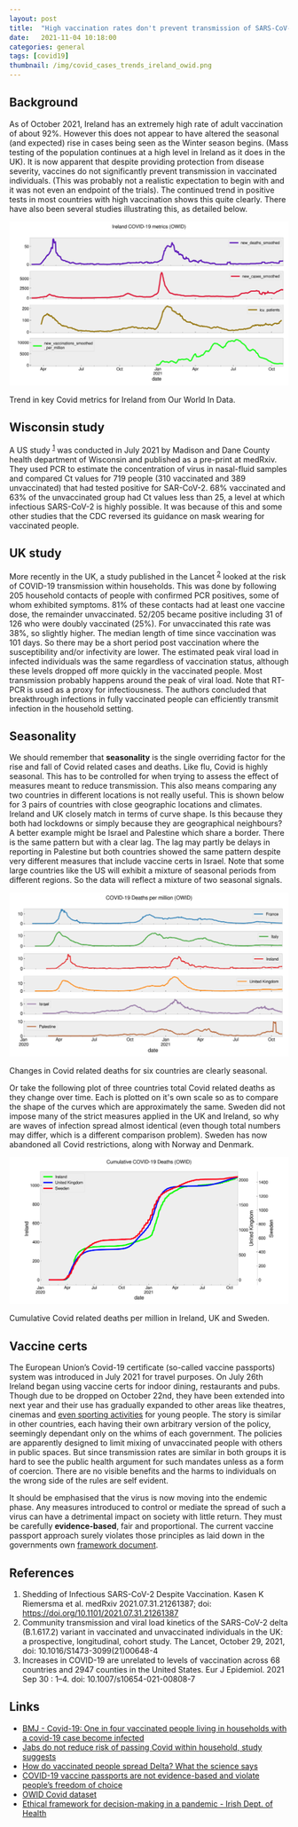 ```yaml
---
layout: post
title:  "High vaccination rates don't prevent transmission of SARS-CoV-2"
date:   2021-11-04 10:18:00
categories: general
tags: [covid19]
thumbnail: /img/covid_cases_trends_ireland_owid.png
---
```


## Background

As of October 2021, Ireland has an extremely high rate of adult vaccination of about 92%. However this does not appear to have altered the seasonal (and expected) rise in cases being seen as the Winter season begins. (Mass testing of the population continues at a high level in Ireland as it does in the UK). It is now apparent that despite providing protection from disease severity, vaccines do not significantly prevent transmission in vaccinated individuals. (This was probably not a realistic expectation to begin with and it was not even an endpoint of the trials). The continued trend in positive tests in most countries with high vaccination shows this quite clearly. There have also been several studies illustrating this, as detailed below.

<div style="width: auto;">
 <a href="/img/covid_cases_trends_ireland_owid.png"> <img class="small-scaled" src="/img/covid_cases_trends_ireland_owid.png"></a>  
   <p class="caption">Trend in key Covid metrics for Ireland from Our World In Data.</p>
</div>

## Wisconsin study

A US study <sup>[1](https://www.medrxiv.org/content/10.1101/2021.07.31.21261387v6)</sup> was conducted in July 2021 by Madison and Dane County health department of Wisconsin and published as a pre-print at medRxiv. They used PCR to estimate the concentration of virus in nasal-fluid samples and compared Ct values for 719 people (310 vaccinated and 389 unvaccinated) that had tested positive for SAR-CoV-2. 68% vaccinated and 63% of the unvaccinated group had Ct values less than 25, a level at which infectious SARS-CoV-2 is highly possible. It was because of this and some other studies that the CDC reversed its guidance on mask wearing for vaccinated people.

## UK study

More recently in the UK, a study published in the Lancet <sup>[2](https://doi.org/10.1016/S1473-3099%2821%2900648-4)</sup> looked at the risk of COVID-19 transmission within households. This was done by following 205 household contacts of people with confirmed PCR positives, some of whom exhibited symptoms. 81% of these contacts had at least one vaccine dose, the remainder unvaccinated. 52/205 became positive including 31 of 126 who were doubly vaccinated (25%). For unvaccinated this rate was 38%, so slightly higher. The median length of time since vaccination was 101 days. So there may be a short period post vaccination where the susceptibility and/or infectivity are lower. The estimated peak viral load in infected individuals was the same regardless of vaccination status, although these levels dropped off more quickly in the vaccinated people. Most transmission probably happens around the peak of viral load. Note that RT-PCR is used as a proxy for infectiousness. The authors concluded that breakthrough infections in fully vaccinated people can efficiently transmit infection in the household setting.

## Seasonality

We should remember that **seasonality** is the single overriding factor for the rise and fall of Covid related cases and deaths. Like flu, Covid is highly seasonal. This has to be controlled for when trying to assess the effect of measures meant to reduce transmission. This also means comparing any two countries in different locations is not really useful. This is shown below for 3 pairs of countries with close geographic locations and climates. Ireland and UK closely match in terms of curve shape. Is this because they both had lockdowns or simply because they are geographical neighbours? A better example might be Israel and Palestine which share a border. There is the same pattern but with a clear lag. The lag may partly be delays in reporting in Palestine but both countries showed the same pattern despite very different measures that include vaccine certs in Israel. Note that some large countries like the US will exhibit a mixture of seasonal periods from different regions. So the data will reflect a mixture of two seasonal signals.

<div style="width: auto;">
 <a href="/img/covid_deaths_owid_6countries.png"> <img class="small-scaled" src="/img/covid_deaths_owid_6countries.png"></a>  
   <p class="caption">Changes in Covid related deaths for six countries are clearly seasonal.</p>
</div>

Or take the following plot of three countries total Covid related deaths as they change over time. Each is plotted on it's own scale so as to compare the shape of the curves which are approximately the same. Sweden did not impose many of the strict measures applied in the UK and Ireland, so why are waves of infection spread almost identical (even though total numbers may differ, which is a different comparison problem). Sweden has now abandoned all Covid restrictions, along with Norway and Denmark.

<div style="width: auto;">
 <a href="/img/covid_cumul_deaths_owid_compared.png"> <img class="small-scaled" src="/img/covid_cumul_deaths_owid_compared.png"></a>  
   <p class="caption">Cumulative Covid related deaths per million in Ireland, UK and Sweden.</p>
</div>

## Vaccine certs

The European Union’s Covid-19 certificate (so-called vaccine passports) system was introduced in July 2021 for travel purposes. On July 26th Ireland began using vaccine certs for indoor dining, restaurants and pubs. Though due to be dropped on October 22nd, they have been extended into next year and their use has gradually expanded to other areas like theatres, cinemas and [even sporting activities](https://www.irishexaminer.com/opinion/columnists/arid-40734912.html) for young people. The story is similar in other countries, each having their own arbitrary version of the policy, seemingly dependant only on the whims of each government. The policies are apparently designed to limit mixing of unvaccinated people with others in public spaces. But since transmission rates are similar in both groups it is hard to see the public health argument for such mandates unless as a form of coercion. There are no visible benefits and the harms to individuals on the wrong side of the rules are self evident.

It should be emphasised that the virus is now moving into the endemic phase. Any measures introduced to control or mediate the spread of such a virus can have a detrimental impact on society with little return. They must be carefully **evidence-based**, fair and proportional. The current vaccine passport approach surely violates those principles as laid down in the governments own [framework document](https://www.gov.ie/en/publication/dbf3fb-ethical-framework-for-decision-making-in-a-pandemic/#).

## References

1. Shedding of Infectious SARS-CoV-2 Despite Vaccination. Kasen K Riemersma et al. medRxiv 2021.07.31.21261387; doi: https://doi.org/10.1101/2021.07.31.21261387
2. Community transmission and viral load kinetics of the SARS-CoV-2 delta (B.1.617.2) variant in vaccinated and unvaccinated individuals in the UK: a prospective, longitudinal, cohort study. The Lancet, October 29, 2021, doi: 10.1016/S1473-3099(21)00648-4
3. Increases in COVID-19 are unrelated to levels of vaccination across 68 countries and 2947 counties in the United States. Eur J Epidemiol. 2021 Sep 30 : 1–4. doi: 10.1007/s10654-021-00808-7

## Links

* [BMJ - Covid-19: One in four vaccinated people living in households with a covid-19 case become infected](https://www.bmj.com/content/375/bmj.n2638)
* [Jabs do not reduce risk of passing Covid within household, study suggests](https://www.theguardian.com/world/2021/oct/28/covid-vaccinated-likely-unjabbed-infect-cohabiters-study-suggests)
* [How do vaccinated people spread Delta? What the science says](https://www.nature.com/articles/d41586-021-02187-1)
* [COVID-19 vaccine passports are not evidence-based and violate people’s freedom of choice](https://www.bmj.com/content/373/bmj.n861/rr)
* [OWID Covid dataset](https://github.com/owid/covid-19-data/blob/master/public/data/owid-covid-data.csv)
* [Ethical framework for decision-making in a pandemic - Irish Dept. of Health](https://www.gov.ie/en/publication/dbf3fb-ethical-framework-for-decision-making-in-a-pandemic/#)
